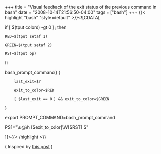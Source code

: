 +++
title = "Visual feedback of the exit status of the previous command in bash"
date = "2008-10-14T21:56:50-04:00"
tags = ["bash"]
+++
{{< highlight "bash" "style=default" >}}<![CDATA[

if [ $(tput colors) -gt 0 ] ; then

    RED=$(tput setaf 1)

    GREEN=$(tput setaf 2)

    RST=$(tput op)

fi



bash_prompt_command() {

        last_exit=$?

        exit_to_color=$RED

        [ $last_exit == 0 ] && exit_to_color=$GREEN

}



export PROMPT_COMMAND=bash_prompt_command



PS1="\u@\h \[\$exit_to_color\]\W\[$RST\] \$"

]]>{{< /highlight >}}<p>

( Inspired by <a href="http://bbs.archlinux.org/viewtopic.php?pid=367626#p367626">this post</a> )</p>
